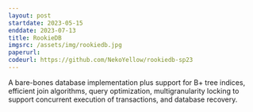 ```yaml
---
layout: post
startdate: 2023-05-15
enddate: 2023-07-13
title: RookieDB
imgsrc: /assets/img/rookiedb.jpg
paperurl:
codeurl: https://github.com/NekoYellow/rookiedb-sp23
---
```


A bare-bones database implementation plus support for B+ tree indices, efficient join algorithms, query optimization, multigranularity locking to support concurrent execution of transactions, and database recovery.
<!-- <p><b><a href="{{ page.codeurl }}">code</a></b></p> -->
